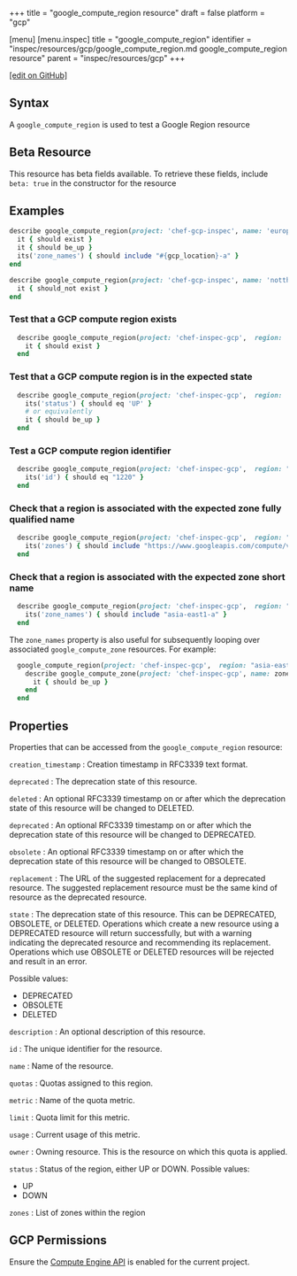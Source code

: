 +++
title = "google_compute_region resource"
draft = false
platform = "gcp"

[menu]
  [menu.inspec]
    title = "google_compute_region"
    identifier = "inspec/resources/gcp/google_compute_region.md google_compute_region resource"
    parent = "inspec/resources/gcp"
+++

[\[edit on GitHub\]](https://github.com/inspec/inspec-gcp/blob/master/docs/resources/google_compute_region.md)

## Syntax

A `google_compute_region` is used to test a Google Region resource

## Beta Resource

This resource has beta fields available. To retrieve these fields, include `beta: true` in the constructor for the resource

## Examples

```ruby
describe google_compute_region(project: 'chef-gcp-inspec', name: 'europe-west2') do
  it { should exist }
  it { should be_up }
  its('zone_names') { should include "#{gcp_location}-a" }
end

describe google_compute_region(project: 'chef-gcp-inspec', name: 'notthere') do
  it { should_not exist }
end
```

### Test that a GCP compute region exists

```ruby
  describe google_compute_region(project: 'chef-inspec-gcp',  region: 'europe-west2') do
    it { should exist }
  end
```

### Test that a GCP compute region is in the expected state

```ruby
  describe google_compute_region(project: 'chef-inspec-gcp',  region: 'europe-west2') do
    its('status') { should eq 'UP' }
    # or equivalently
    it { should be_up }
  end
```

### Test a GCP compute region identifier

```ruby
  describe google_compute_region(project: 'chef-inspec-gcp',  region: "asia-east1") do
    its('id') { should eq "1220" }
  end
```

### Check that a region is associated with the expected zone fully qualified name

```ruby
  describe google_compute_region(project: 'chef-inspec-gcp',  region: "asia-east1") do
    its('zones') { should include "https://www.googleapis.com/compute/v1/projects/spaterson-project/zones/asia-east1-a" }
  end
```

### Check that a region is associated with the expected zone short name

```ruby
  describe google_compute_region(project: 'chef-inspec-gcp',  region: "asia-east1") do
    its('zone_names') { should include "asia-east1-a" }
  end
```

The `zone_names` property is also useful for subsequently looping over associated `google_compute_zone` resources. For example:

```ruby
  google_compute_region(project: 'chef-inspec-gcp',  region: "asia-east1").zone_names.each do |zone_name|
    describe google_compute_zone(project: 'chef-inspec-gcp', name: zone_name) do
      it { should be_up }
    end
  end

```

## Properties

Properties that can be accessed from the `google_compute_region` resource:

`creation_timestamp`
: Creation timestamp in RFC3339 text format.

`deprecated`
: The deprecation state of this resource.

`deleted`
: An optional RFC3339 timestamp on or after which the deprecation state of this resource will be changed to DELETED.

`deprecated`
: An optional RFC3339 timestamp on or after which the deprecation state of this resource will be changed to DEPRECATED.

`obsolete`
: An optional RFC3339 timestamp on or after which the deprecation state of this resource will be changed to OBSOLETE.

`replacement`
: The URL of the suggested replacement for a deprecated resource. The suggested replacement resource must be the same kind of resource as the deprecated resource.

`state`
: The deprecation state of this resource. This can be DEPRECATED, OBSOLETE, or DELETED. Operations which create a new resource using a DEPRECATED resource will return successfully, but with a warning indicating the deprecated resource and recommending its replacement. Operations which use OBSOLETE or DELETED resources will be rejected and result in an error.

  Possible values:

  - DEPRECATED
  - OBSOLETE
  - DELETED

`description`
: An optional description of this resource.

`id`
: The unique identifier for the resource.

`name`
: Name of the resource.

`quotas`
: Quotas assigned to this region.

`metric`
: Name of the quota metric.

`limit`
: Quota limit for this metric.

`usage`
: Current usage of this metric.

`owner`
: Owning resource. This is the resource on which this quota is applied.

`status`
: Status of the region, either UP or DOWN.
Possible values:

- UP
- DOWN

`zones`
: List of zones within the region

## GCP Permissions

Ensure the [Compute Engine API](https://console.cloud.google.com/apis/library/compute.googleapis.com/) is enabled for the current project.
